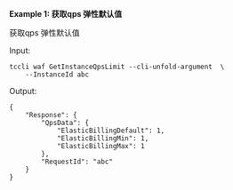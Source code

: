 **Example 1: 获取qps 弹性默认值**

获取qps 弹性默认值

Input: 

```
tccli waf GetInstanceQpsLimit --cli-unfold-argument  \
    --InstanceId abc
```

Output: 
```
{
    "Response": {
        "QpsData": {
            "ElasticBillingDefault": 1,
            "ElasticBillingMin": 1,
            "ElasticBillingMax": 1
        },
        "RequestId": "abc"
    }
}
```


